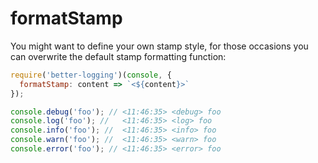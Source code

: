 # formatStamp

You might want to define your own stamp style, for those occasions you can overwrite the default stamp formatting function:

```javascript
require('better-logging')(console, {
  formatStamp: content => `<${content}>`
});

console.debug('foo'); // <11:46:35> <debug> foo
console.log('foo'); //   <11:46:35> <log> foo
console.info('foo'); //  <11:46:35> <info> foo
console.warn('foo'); //  <11:46:35> <warn> foo
console.error('foo'); // <11:46:35> <error> foo
```

